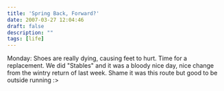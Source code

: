 ```yaml
---
title: 'Spring Back, Forward?'
date: 2007-03-27 12:04:46
draft: false
description: ""
tags: [life]
---
```


Monday: Shoes are really dying, causing feet to hurt. Time for a replacement. We did "Stables" and it was a bloody nice day, nice change from the wintry return of last week. Shame it was this route but good to be outside running :>